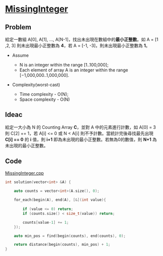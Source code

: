 # [MissingInteger](https://codility.com/programmers/lessons/4-counting_elements/missing_integer/)

## Problem

給定一數組 A[0], A[1], ..., A[N-1]，找出未出現在數組中的**最小正整數**。如 A = [1 ,2, 3] 則未出現最小正整數為 **4**，若 A = [-1, -3]，則未出現最小正整數為 **1**。

- Assume
  - N is an integer within the range [1..100,000];
  - Each element of array A is an integer within the range [−1,000,000..1,000,000].

- Complexity(worst-cast)
  - Time complexity - O(N);
  - Space complexity - O(N)

## Ideac

給定一大小為 N 的 Counting Array **C**，並對 A 中的元素進行計數，如 A[0] = 3 則 C[2] += 1，若 A[i] <= 0 或 N < A[i] 則不予計數。當統計完後尋找最先出現 **C[i] == 0** 的 **i** 值，則 **i+1** 即為未出現的最小正整數。若無為0的數值，則 **N+1** 為未出現的最小正整數。

## Code

[MissingInteger.cpp](MissingInteger.cpp)

```cpp
int solution(vector<int> &A) {
    
    auto counts = vector<int>(A.size(), 0);

    for_each(begin(A), end(A), [&](int value){
        
        if (value <= 0) return;
        if (counts.size() < size_t(value)) return;

        counts[value-1] += 1;
    });

    auto min_pos = find(begin(counts), end(counts), 0);

    return distance(begin(counts), min_pos) + 1;
}
```